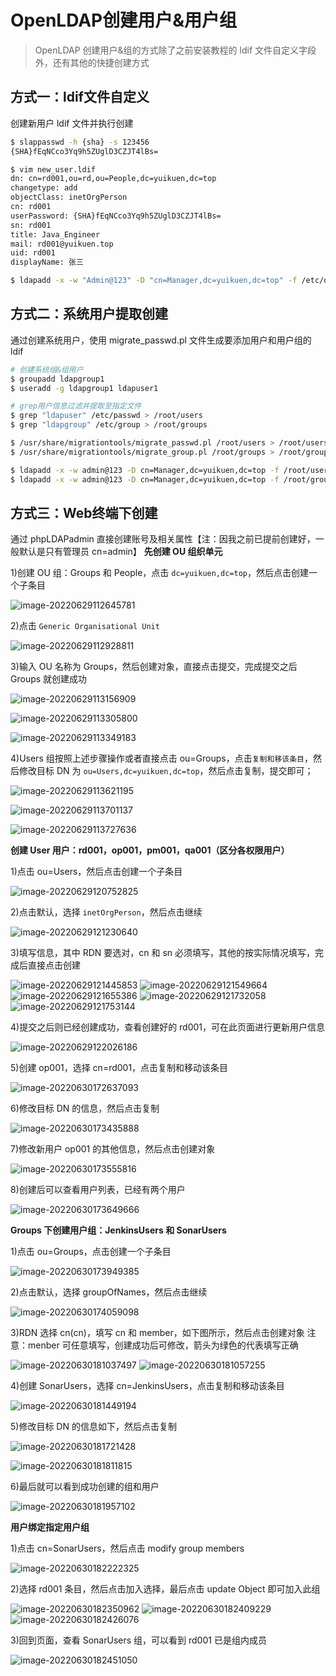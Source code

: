# OpenLDAP创建用户&用户组

> OpenLDAP 创建用户&组的方式除了之前安装教程的 ldif 文件自定义字段外，还有其他的快捷创建方式

## 方式一：ldif文件自定义
创建新用户 ldif 文件并执行创建

```bash
$ slappasswd -h {sha} -s 123456
{SHA}fEqNCco3Yq9h5ZUglD3CZJT4lBs=

$ vim new_user.ldif
dn: cn=rd001,ou=rd,ou=People,dc=yuikuen,dc=top
changetype: add
objectClass: inetOrgPerson
cn: rd001
userPassword: {SHA}fEqNCco3Yq9h5ZUglD3CZJT4lBs=
sn: rd001
title: Java_Engineer
mail: rd001@yuikuen.top
uid: rd001
displayName: 张三

$ ldapadd -x -w "Admin@123" -D "cn=Manager,dc=yuikuen,dc=top" -f /etc/openldap/myldif/new_user.ldif
```

## 方式二：系统用户提取创建
通过创建系统用户，使用 migrate_passwd.pl 文件生成要添加用户和用户组的 ldif

```bash
# 创建系统组&组用户
$ groupadd ldapgroup1
$ useradd -g ldapgroup1 ldapuser1

# grep用户信息过滤并提取至指定文件
$ grep "ldapuser" /etc/passwd > /root/users
$ grep "ldapgroup" /etc/group > /root/groups

$ /usr/share/migrationtools/migrate_passwd.pl /root/users > /root/users.ldif
$ /usr/share/migrationtools/migrate_group.pl /root/groups > /root/groups.ldif

$ ldapadd -x -w admin@123 -D cn=Manager,dc=yuikuen,dc=top -f /root/users.ldif
$ ldapadd -x -w admin@123 -D cn=Manager,dc=yuikuen,dc=top -f /root/groups.ldif
```

## 方式三：Web终端下创建
通过 phpLDAPadmin 直接创建账号及相关属性【注：因我之前已提前创建好，一般默认是只有管理员 cn=admin】
**先创建 OU 组织单元**

1)创建 OU 组：Groups 和 People，点击 `dc=yuikuen,dc=top`，然后点击创建一个子条目

![image-20220629112645781](https://yuikuen-1259273046.cos.ap-guangzhou.myqcloud.com/devops/image-20220629112645781.png)

2)点击 `Generic Organisational Unit`

![image-20220629112928811](https://yuikuen-1259273046.cos.ap-guangzhou.myqcloud.com/devops/image-20220629112928811.png)

3)输入 OU 名称为 Groups，然后创建对象，直接点击提交，完成提交之后 Groups 就创建成功

![image-20220629113156909](https://yuikuen-1259273046.cos.ap-guangzhou.myqcloud.com/devops/image-20220629113156909.png)

![image-20220629113305800](https://yuikuen-1259273046.cos.ap-guangzhou.myqcloud.com/devops/image-20220629113305800.png)

![image-20220629113349183](https://yuikuen-1259273046.cos.ap-guangzhou.myqcloud.com/devops/image-20220629113349183.png)

4)Users 组按照上述步骤操作或者直接点击 ou=Groups，点击`复制和移该条目`，然后修改目标 DN 为 `ou=Users,dc=yuikuen,dc=top`，然后点击复制，提交即可；

![image-20220629113621195](https://yuikuen-1259273046.cos.ap-guangzhou.myqcloud.com/devops/image-20220629113621195.png)

![image-20220629113701137](https://yuikuen-1259273046.cos.ap-guangzhou.myqcloud.com/devops/image-20220629113701137.png)

![image-20220629113727636](https://yuikuen-1259273046.cos.ap-guangzhou.myqcloud.com/devops/image-20220629113727636.png)

**创建 User 用户：rd001，op001，pm001，qa001（区分各权限用户）**

1)点击 ou=Users，然后点击创建一个子条目

![image-20220629120752825](https://yuikuen-1259273046.cos.ap-guangzhou.myqcloud.com/devops/image-20220629120752825.png)

2)点击默认，选择 `inetOrgPerson`，然后点击继续

![image-20220629121230640](https://yuikuen-1259273046.cos.ap-guangzhou.myqcloud.com/devops/image-20220629121230640.png)

3)填写信息，其中 RDN 要选对，cn 和 sn 必须填写，其他的按实际情况填写，完成后直接点击创建

![image-20220629121445853](https://yuikuen-1259273046.cos.ap-guangzhou.myqcloud.com/devops/image-20220629121445853.png)
![image-20220629121549664](https://yuikuen-1259273046.cos.ap-guangzhou.myqcloud.com/devops/image-20220629121549664.png)
![image-20220629121655386](https://yuikuen-1259273046.cos.ap-guangzhou.myqcloud.com/devops/image-20220629121655386.png)
![image-20220629121732058](https://yuikuen-1259273046.cos.ap-guangzhou.myqcloud.com/devops/image-20220629121732058.png)
![image-20220629121753144](https://yuikuen-1259273046.cos.ap-guangzhou.myqcloud.com/devops/image-20220629121753144.png)

4)提交之后则已经创建成功，查看创建好的 rd001，可在此页面进行更新用户信息

![image-20220629122026186](https://yuikuen-1259273046.cos.ap-guangzhou.myqcloud.com/devops/image-20220629122026186.png)

5)创建 op001，选择 cn=rd001，点击复制和移动该条目

![image-20220630172637093](https://yuikuen-1259273046.cos.ap-guangzhou.myqcloud.com/devops/image-20220630172637093.png)

6)修改目标 DN 的信息，然后点击复制

![image-20220630173435888](https://yuikuen-1259273046.cos.ap-guangzhou.myqcloud.com/devops/image-20220630173435888.png)

7)修改新用户 op001 的其他信息，然后点击创建对象

![image-20220630173555816](https://yuikuen-1259273046.cos.ap-guangzhou.myqcloud.com/devops/image-20220630173555816.png)

8)创建后可以查看用户列表，已经有两个用户

![image-20220630173649666](https://yuikuen-1259273046.cos.ap-guangzhou.myqcloud.com/devops/image-20220630173649666.png)

**Groups 下创建用户组：JenkinsUsers 和 SonarUsers**

1)点击 ou=Groups，点击创建一个子条目

![image-20220630173949385](https://yuikuen-1259273046.cos.ap-guangzhou.myqcloud.com/devops/image-20220630173949385.png)

2)点击默认，选择 groupOfNames，然后点击继续

![image-20220630174059098](https://yuikuen-1259273046.cos.ap-guangzhou.myqcloud.com/devops/image-20220630174059098.png)

3)RDN 选择 cn(cn)，填写 cn 和 member，如下图所示，然后点击创建对象
注意：menber 可任意填写，创建成功后可修改，箭头为绿色的代表填写正确

![image-20220630181037497](https://yuikuen-1259273046.cos.ap-guangzhou.myqcloud.com/devops/image-20220630181037497.png)
![image-20220630181057255](https://yuikuen-1259273046.cos.ap-guangzhou.myqcloud.com/devops/image-20220630181057255.png)

4)创建 SonarUsers，选择 cn=JenkinsUsers，点击复制和移动该条目

![image-20220630181449194](https://yuikuen-1259273046.cos.ap-guangzhou.myqcloud.com/devops/image-20220630181449194.png)

5)修改目标 DN 的信息如下，然后点击复制

![image-20220630181721428](https://yuikuen-1259273046.cos.ap-guangzhou.myqcloud.com/devops/image-20220630181721428.png)

![image-20220630181811815](https://yuikuen-1259273046.cos.ap-guangzhou.myqcloud.com/devops/image-20220630181811815.png)

6)最后就可以看到成功创建的组和用户

![image-20220630181957102](https://yuikuen-1259273046.cos.ap-guangzhou.myqcloud.com/devops/image-20220630181957102.png)

**用户绑定指定用户组**

1)点击 cn=SonarUsers，然后点击 modify group members

![image-20220630182222325](https://yuikuen-1259273046.cos.ap-guangzhou.myqcloud.com/devops/image-20220630182222325.png)

2)选择 rd001 条目，然后点击加入选择，最后点击 update Object 即可加入此组

![image-20220630182350962](https://yuikuen-1259273046.cos.ap-guangzhou.myqcloud.com/devops/image-20220630182350962.png)
![image-20220630182409229](https://yuikuen-1259273046.cos.ap-guangzhou.myqcloud.com/devops/image-20220630182409229.png)
![image-20220630182426076](https://yuikuen-1259273046.cos.ap-guangzhou.myqcloud.com/devops/image-20220630182426076.png)

3)回到页面，查看 SonarUsers 组，可以看到 rd001 已是组内成员

![image-20220630182451050](https://yuikuen-1259273046.cos.ap-guangzhou.myqcloud.com/devops/image-20220630182451050.png)